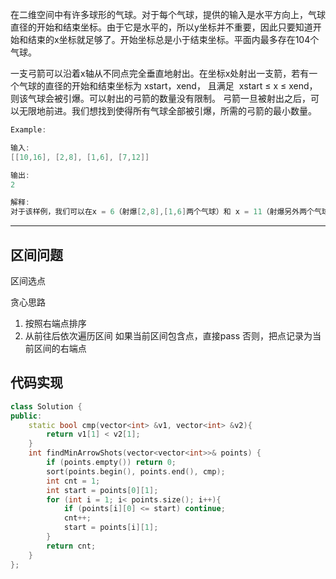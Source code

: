 在二维空间中有许多球形的气球。对于每个气球，提供的输入是水平方向上，气球直径的开始和结束坐标。由于它是水平的，所以y坐标并不重要，因此只要知道开始和结束的x坐标就足够了。开始坐标总是小于结束坐标。平面内最多存在104个气球。

一支弓箭可以沿着x轴从不同点完全垂直地射出。在坐标x处射出一支箭，若有一个气球的直径的开始和结束坐标为 xstart，xend， 且满足  xstart ≤ x ≤ xend，则该气球会被引爆。可以射出的弓箭的数量没有限制。 弓箭一旦被射出之后，可以无限地前进。我们想找到使得所有气球全部被引爆，所需的弓箭的最小数量。

```cpp
Example:

输入:
[[10,16], [2,8], [1,6], [7,12]]

输出:
2

解释:
对于该样例，我们可以在x = 6（射爆[2,8],[1,6]两个气球）和 x = 11（射爆另外两个气球）。
```

---


## 区间问题

区间选点

贪心思路

1. 按照右端点排序
2. 从前往后依次遍历区间
    如果当前区间包含点，直接pass
    否则，把点记录为当前区间的右端点
    
## 代码实现

```cpp
class Solution {
public:
    static bool cmp(vector<int> &v1, vector<int> &v2){
        return v1[1] < v2[1];
    }
    int findMinArrowShots(vector<vector<int>>& points) {
        if (points.empty()) return 0;
        sort(points.begin(), points.end(), cmp);
        int cnt = 1;
        int start = points[0][1];
        for (int i = 1; i< points.size(); i++){
            if (points[i][0] <= start) continue;
            cnt++;
            start = points[i][1];
        }
        return cnt;
    }
};
```
